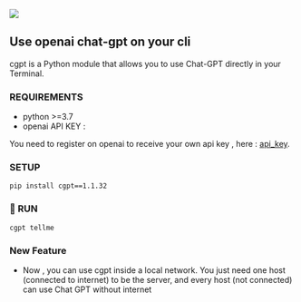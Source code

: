 ![](https://visitor-badge.glitch.me/badge?page_id=Aina15-DT.cli-gpt)

## Use openai chat-gpt on your cli
cgpt is a Python module that allows you to use Chat-GPT directly in your Terminal.

### REQUIREMENTS

- python >=3.7
- openai API KEY : 

You need to register on openai to receive your own api key , here : [api_key](https://platform.openai.com/account/api-keys).

### SETUP

```
pip install cgpt==1.1.32
```

### 🚀 RUN

```
cgpt tellme
```

### New Feature

- Now , you can use cgpt inside a local network. You just need one host (connected to internet) to be the server, and every host (not connected) can use Chat GPT without internet  
